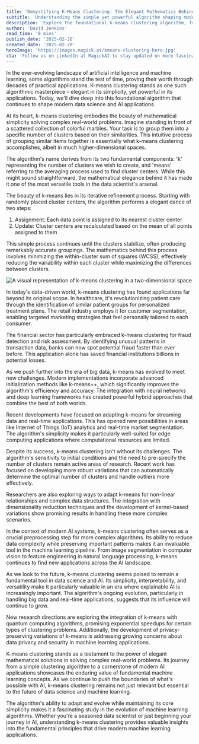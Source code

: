```yaml
---
title: 'Demystifying K-Means Clustering: The Elegant Mathematics Behind Modern AI''s Workhorse Algorithm'
subtitle: 'Understanding the simple yet powerful algorithm shaping modern machine learning'
description: 'Explore the foundational k-means clustering algorithm, from its elegant mathematical roots to its impact on AI applications in healthcare, finance, and beyond. Discover its evolution toward quantum computing and privacy-preserving innovations.'
author: 'David Jenkins'
read_time: '8 mins'
publish_date: '2025-02-28'
created_date: '2025-02-28'
heroImage: 'https://images.magick.ai/kmeans-clustering-hero.jpg'
cta: 'Follow us on LinkedIn at MagickAI to stay updated on more fascinating developments in the world of AI and machine learning.'
---
```


In the ever-evolving landscape of artificial intelligence and machine learning, some algorithms stand the test of time, proving their worth through decades of practical applications. K-means clustering stands as one such algorithmic masterpiece – elegant in its simplicity, yet powerful in its applications. Today, we'll dive deep into this foundational algorithm that continues to shape modern data science and AI applications.

At its heart, k-means clustering embodies the beauty of mathematical simplicity solving complex real-world problems. Imagine standing in front of a scattered collection of colorful marbles. Your task is to group them into a specific number of clusters based on their similarities. This intuitive process of grouping similar items together is essentially what k-means clustering accomplishes, albeit in much higher-dimensional spaces.

The algorithm's name derives from its two fundamental components: 'k' representing the number of clusters we wish to create, and 'means' referring to the averaging process used to find cluster centers. While this might sound straightforward, the mathematical elegance behind it has made it one of the most versatile tools in the data scientist's arsenal.

The beauty of k-means lies in its iterative refinement process. Starting with randomly placed cluster centers, the algorithm performs a elegant dance of two steps:

1. Assignment: Each data point is assigned to its nearest cluster center
2. Update: Cluster centers are recalculated based on the mean of all points assigned to them

This simple process continues until the clusters stabilize, often producing remarkably accurate groupings. The mathematics behind this process involves minimizing the within-cluster sum of squares (WCSS), effectively reducing the variability within each cluster while maximizing the differences between clusters.

![A visual representation of k-means clustering in a two-dimensional space](https://i.magick.ai/PIXE/3748206172890_magick_img.webp)

In today's data-driven world, k-means clustering has found applications far beyond its original scope. In healthcare, it's revolutionizing patient care through the identification of similar patient groups for personalized treatment plans. The retail industry employs it for customer segmentation, enabling targeted marketing strategies that feel personally tailored to each consumer.

The financial sector has particularly embraced k-means clustering for fraud detection and risk assessment. By identifying unusual patterns in transaction data, banks can now spot potential fraud faster than ever before. This application alone has saved financial institutions billions in potential losses.

As we push further into the era of big data, k-means has evolved to meet new challenges. Modern implementations incorporate advanced initialization methods like k-means++, which significantly improves the algorithm's efficiency and accuracy. The integration with neural networks and deep learning frameworks has created powerful hybrid approaches that combine the best of both worlds.

Recent developments have focused on adapting k-means for streaming data and real-time applications. This has opened new possibilities in areas like Internet of Things (IoT) analytics and real-time market segmentation. The algorithm's simplicity makes it particularly well-suited for edge computing applications where computational resources are limited.

Despite its success, k-means clustering isn't without its challenges. The algorithm's sensitivity to initial conditions and the need to pre-specify the number of clusters remain active areas of research. Recent work has focused on developing more robust variations that can automatically determine the optimal number of clusters and handle outliers more effectively.

Researchers are also exploring ways to adapt k-means for non-linear relationships and complex data structures. The integration with dimensionality reduction techniques and the development of kernel-based variations show promising results in handling these more complex scenarios.

In the context of modern AI systems, k-means clustering often serves as a crucial preprocessing step for more complex algorithms. Its ability to reduce data complexity while preserving important patterns makes it an invaluable tool in the machine learning pipeline. From image segmentation in computer vision to feature engineering in natural language processing, k-means continues to find new applications across the AI landscape.

As we look to the future, k-means clustering seems poised to remain a fundamental tool in data science and AI. Its simplicity, interpretability, and versatility make it particularly valuable in an era where explainable AI is increasingly important. The algorithm's ongoing evolution, particularly in handling big data and real-time applications, suggests that its influence will continue to grow.

New research directions are exploring the integration of k-means with quantum computing algorithms, promising exponential speedups for certain types of clustering problems. Additionally, the development of privacy-preserving variations of k-means is addressing growing concerns about data privacy and security in machine learning applications.

K-means clustering stands as a testament to the power of elegant mathematical solutions in solving complex real-world problems. Its journey from a simple clustering algorithm to a cornerstone of modern AI applications showcases the enduring value of fundamental machine learning concepts. As we continue to push the boundaries of what's possible with AI, k-means clustering remains not just relevant but essential to the future of data science and machine learning.

The algorithm's ability to adapt and evolve while maintaining its core simplicity makes it a fascinating study in the evolution of machine learning algorithms. Whether you're a seasoned data scientist or just beginning your journey in AI, understanding k-means clustering provides valuable insights into the fundamental principles that drive modern machine learning applications.